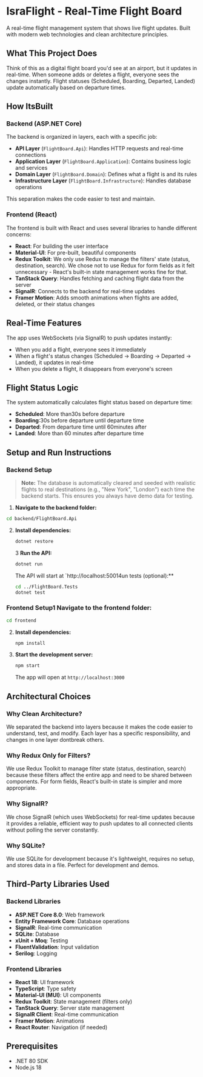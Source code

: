 # IsraFlight - Real-Time Flight Board

A real-time flight management system that shows live flight updates. Built with modern web technologies and clean architecture principles.

## What This Project Does

Think of this as a digital flight board you'd see at an airport, but it updates in real-time. When someone adds or deletes a flight, everyone sees the changes instantly. Flight statuses (Scheduled, Boarding, Departed, Landed) update automatically based on departure times.

## How ItsBuilt

### Backend (ASP.NET Core)

The backend is organized in layers, each with a specific job:

- **API Layer** (`FlightBoard.Api`): Handles HTTP requests and real-time connections
- **Application Layer** (`FlightBoard.Application`): Contains business logic and services
- **Domain Layer** (`FlightBoard.Domain`): Defines what a flight is and its rules
- **Infrastructure Layer** (`FlightBoard.Infrastructure`): Handles database operations

This separation makes the code easier to test and maintain.

### Frontend (React)

The frontend is built with React and uses several libraries to handle different concerns:

- **React**: For building the user interface
- **Material-UI**: For pre-built, beautiful components
- **Redux Toolkit**: We only use Redux to manage the filters' state (status, destination, search). We chose not to use Redux for form fields as it felt unnecessary - React's built-in state management works fine for that.
- **TanStack Query**: Handles fetching and caching flight data from the server
- **SignalR**: Connects to the backend for real-time updates
- **Framer Motion**: Adds smooth animations when flights are added, deleted, or their status changes

## Real-Time Features

The app uses WebSockets (via SignalR) to push updates instantly:

- When you add a flight, everyone sees it immediately
- When a flight's status changes (Scheduled → Boarding → Departed → Landed), it updates in real-time
- When you delete a flight, it disappears from everyone's screen

## Flight Status Logic

The system automatically calculates flight status based on departure time:

- **Scheduled**: More than30s before departure
- **Boarding**:30s before departure until departure time
- **Departed**: From departure time until 60minutes after
- **Landed**: More than 60 minutes after departure time

## Setup and Run Instructions

### Backend Setup

> **Note:** The database is automatically cleared and seeded with realistic flights to real destinations (e.g., "New York", "London") each time the backend starts. This ensures you always have demo data for testing.

1. **Navigate to the backend folder:**

```bash
cd backend/FlightBoard.Api
```

2. **Install dependencies:**
   ```bash
   dotnet restore
   ```
   3 **Run the API:**
   ```bash
   dotnet run
   ```
   The API will start at `http://localhost:50014un tests (optional):\*\*
   ```bash
   cd ../FlightBoard.Tests
   dotnet test
   ```

### Frontend Setup1 **Navigate to the frontend folder:**

```bash
cd frontend
```

2. **Install dependencies:**

   ```bash
   npm install
   ```

3. **Start the development server:**
   ```bash
   npm start
   ```
   The app will open at `http://localhost:3000`

## Architectural Choices

### Why Clean Architecture?

We separated the backend into layers because it makes the code easier to understand, test, and modify. Each layer has a specific responsibility, and changes in one layer dontbreak others.

### Why Redux Only for Filters?

We use Redux Toolkit to manage filter state (status, destination, search) because these filters affect the entire app and need to be shared between components. For form fields, React's built-in state is simpler and more appropriate.

### Why SignalR?

We chose SignalR (which uses WebSockets) for real-time updates because it provides a reliable, efficient way to push updates to all connected clients without polling the server constantly.

### Why SQLite?

We use SQLite for development because it's lightweight, requires no setup, and stores data in a file. Perfect for development and demos.

## Third-Party Libraries Used

### Backend Libraries

- **ASP.NET Core 8.0**: Web framework
- **Entity Framework Core**: Database operations
- **SignalR**: Real-time communication
- **SQLite**: Database
- **xUnit + Moq**: Testing
- **FluentValidation**: Input validation
- **Serilog**: Logging

### Frontend Libraries

- **React 18**: UI framework
- **TypeScript**: Type safety
- **Material-UI (MUI)**: UI components
- **Redux Toolkit**: State management (filters only)
- **TanStack Query**: Server state management
- **SignalR Client**: Real-time communication
- **Framer Motion**: Animations
- **React Router**: Navigation (if needed)

## Prerequisites

- .NET 80 SDK
- Node.js 18
